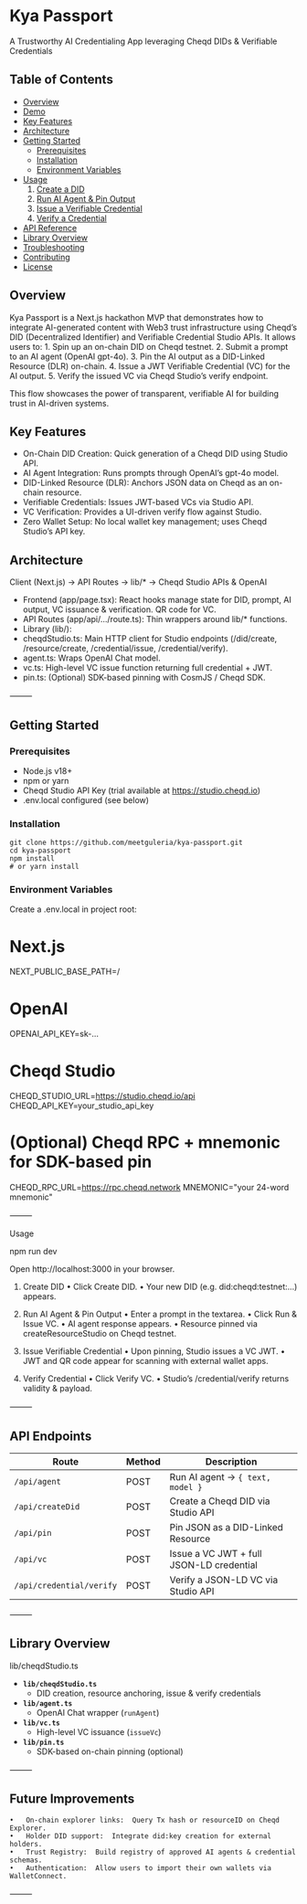 # Kya Passport

A Trustworthy AI Credentialing App leveraging Cheqd DIDs & Verifiable Credentials

## Table of Contents
- [Overview](#overview)
- [Demo](#demo)
- [Key Features](#key-features)
- [Architecture](#architecture)
- [Getting Started](#getting-started)  
  - [Prerequisites](#prerequisites)  
  - [Installation](#installation)  
  - [Environment Variables](#environment-variables)  
- [Usage](#usage)  
  1. [Create a DID](#create-a-did)  
  2. [Run AI Agent & Pin Output](#run-ai-agent--pin-output)  
  3. [Issue a Verifiable Credential](#issue-a-verifiable-credential)  
  4. [Verify a Credential](#verify-a-credential)  
- [API Reference](#api-reference)
- [Library Overview](#library-overview)
- [Troubleshooting](#troubleshooting)
- [Contributing](#contributing)
- [License](#license)

## Overview

Kya Passport is a Next.js hackathon MVP that demonstrates how to integrate AI-generated content with Web3 trust infrastructure using Cheqd’s DID (Decentralized Identifier) and Verifiable Credential Studio APIs. It allows users to:
	1.	Spin up an on-chain DID on Cheqd testnet.
	2.	Submit a prompt to an AI agent (OpenAI gpt-4o).
	3.	Pin the AI output as a DID-Linked Resource (DLR) on-chain.
	4.	Issue a JWT Verifiable Credential (VC) for the AI output.
	5.	Verify the issued VC via Cheqd Studio’s verify endpoint.

This flow showcases the power of transparent, verifiable AI for building trust in AI-driven systems.

## Key Features
- On-Chain DID Creation: Quick generation of a Cheqd DID using Studio API.
- AI Agent Integration: Runs prompts through OpenAI’s gpt-4o model.
- DID-Linked Resource (DLR): Anchors JSON data on Cheqd as an on-chain resource.
- Verifiable Credentials: Issues JWT-based VCs via Studio API.
- VC Verification: Provides a UI-driven verify flow against Studio.
- Zero Wallet Setup: No local wallet key management; uses Cheqd Studio’s API key.

## Architecture

Client (Next.js)  →  API Routes  →  lib/*  →  Cheqd Studio APIs & OpenAI

- Frontend (app/page.tsx): React hooks manage state for DID, prompt, AI output, VC issuance & verification. QR code for VC.
- API Routes (app/api/…/route.ts): Thin wrappers around lib/* functions.
- Library (lib/):
- cheqdStudio.ts: Main HTTP client for Studio endpoints (/did/create, /resource/create, /credential/issue, /credential/verify).
- agent.ts: Wraps OpenAI Chat model.
- vc.ts: High-level VC issue function returning full credential + JWT.
- pin.ts: (Optional) SDK-based pinning with CosmJS / Cheqd SDK.

⸻

## Getting Started

### Prerequisites
- Node.js v18+
- npm or yarn
- Cheqd Studio API Key (trial available at https://studio.cheqd.io)
- .env.local configured (see below)

### Installation

```
git clone https://github.com/meetguleria/kya-passport.git
cd kya-passport
npm install
# or yarn install
```

### Environment Variables

Create a .env.local in project root:

# Next.js
NEXT_PUBLIC_BASE_PATH=/

# OpenAI
OPENAI_API_KEY=sk-...

# Cheqd Studio
CHEQD_STUDIO_URL=https://studio.cheqd.io/api
CHEQD_API_KEY=your_studio_api_key

# (Optional) Cheqd RPC + mnemonic for SDK-based pin
CHEQD_RPC_URL=https://rpc.cheqd.network
MNEMONIC="your 24-word mnemonic"


⸻

Usage

npm run dev

Open http://localhost:3000 in your browser.

1. Create DID
	•	Click Create DID.
	•	Your new DID (e.g. did:cheqd:testnet:...) appears.

2. Run AI Agent & Pin Output
	•	Enter a prompt in the textarea.
	•	Click Run & Issue VC.
	•	AI agent response appears.
	•	Resource pinned via createResourceStudio on Cheqd testnet.

3. Issue Verifiable Credential
	•	Upon pinning, Studio issues a VC JWT.
	•	JWT and QR code appear for scanning with external wallet apps.

4. Verify Credential
	•	Click Verify VC.
	•	Studio’s /credential/verify returns validity & payload.

⸻

## API Endpoints

| Route                          | Method | Description                                   |
|--------------------------------|--------|-----------------------------------------------|
| `/api/agent`                   | POST   | Run AI agent → `{ text, model }`              |
| `/api/createDid`               | POST   | Create a Cheqd DID via Studio API             |
| `/api/pin`                     | POST   | Pin JSON as a DID-Linked Resource             |
| `/api/vc`                      | POST   | Issue a VC JWT + full JSON-LD credential      |
| `/api/credential/verify`       | POST   | Verify a JSON-LD VC via Studio API            |

⸻

## Library Overview

lib/cheqdStudio.ts

- **`lib/cheqdStudio.ts`**  
  - DID creation, resource anchoring, issue & verify credentials  
- **`lib/agent.ts`**  
  - OpenAI Chat wrapper (`runAgent`)  
- **`lib/vc.ts`**  
  - High-level VC issuance (`issueVc`)  
- **`lib/pin.ts`**  
  - SDK-based on-chain pinning (optional)

⸻

## Future Improvements
	•	On-chain explorer links:  Query Tx hash or resourceID on Cheqd Explorer.
	•	Holder DID support:  Integrate did:key creation for external holders.
	•	Trust Registry:  Build registry of approved AI agents & credential schemas.
	•	Authentication:  Allow users to import their own wallets via WalletConnect.

⸻

